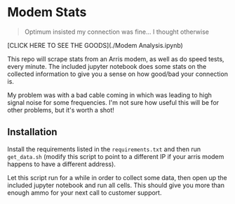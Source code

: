 # Modem Stats

> Optimum insisted my connection was fine... I thought otherwise

[CLICK HERE TO SEE THE GOODS](./Modem Analysis.ipynb)

This repo will scrape stats from an Arris modem, as well as do speed tests,
every minute. The included jupyter notebook does some stats on the collected
information to give you a sense on how good/bad your connection is.

My problem was with a bad cable coming in which was leading to high signal
noise for some frequencies. I'm not sure how useful this will be for other
problems, but it's worth a shot!

## Installation

Install the requirements listed in the `requirements.txt` and then run
`get_data.sh` (modify this script to point to a different IP if your arris modem
happens to have a different address).

Let this script run for a while in order to collect some data, then open up
the included jupyter notebook and run all cells. This should give you more than
enough ammo for your next call to customer support.
